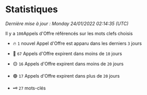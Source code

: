 # Statistiques


_Dernière mise à jour : Monday 24/01/2022 02:14:35 (UTC)_ 

Il y a `100`Appels d'Offre référencés sur les mots clefs choisis

- 🔥 `1` nouvel Appel d'Offre est apparu dans les derniers `3` jours
- 🔴  `67` Appels d'Offre expirent dans moins de `10` jours
- 🟡  `16` Appels d'Offre expirent dans moins de `20` jours
- 🟢  `17` Appels d'Offre expirent dans plus de `20` jours

- 🗝 `27` mots-clés